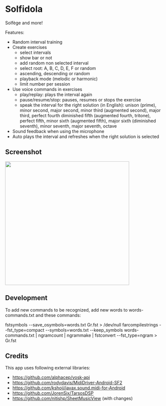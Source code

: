 # Solfidola

Solfège and more!

Features:

- Random interval training
- Create exercises
  - select intervals
  - show bar or not
  - add random non selected interval
  - select root: A, B, C, D, E, F or random
  - ascending, descending or random
  - playback mode (melodic or harmonic)
  - limit number per session
- Use voice commands in exercises
  - play/replay: plays the interval again
  - pause/resume/stop: pauses, resumes or stops the exercise
  - speak the interval for the right solution (in English):
    unison (prime), minor second, major second, minor third (augmented second), major third,
    perfect fourth diminished fifth (augmented fourth, tritone), perfect fifth, minor sixth
    (augmented fifth), major sixth (diminished seventh), minor seventh, major seventh, octave
- Sound feedback when using the microphone
- Auto plays the interval and refreshes when the right solution is selected

## Screenshot

<img src="https://realize.be/sites/default/files/solfidola-solfege.png?cache=1" width="400" />

## Development

To add new commands to be recognized, add new words to words-commands.txt and these commands:

fstsymbols --save_osymbols=words.txt Gr.fst > /dev/null
farcompilestrings --fst_type=compact --symbols=words.txt --keep_symbols words-commands.txt | ngramcount | ngrammake | fstconvert --fst_type=ngram > Gr.fst

## Credits

This app uses following external libraries:

- https://github.com/alphacep/vosk-api
- https://github.com/rodydavis/MidiDriver-Android-SF2
- https://github.com/kshoji/javax.sound.midi-for-Android
- https://github.com/JorenSix/TarsosDSP
- https://github.com/nitishp/SheetMusicView (with changes)
